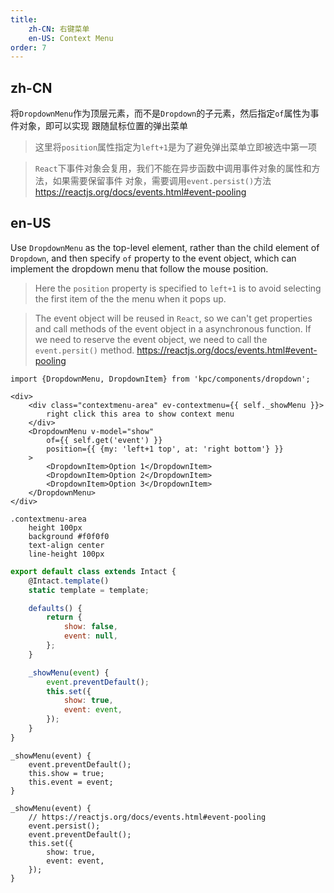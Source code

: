 ```yaml
---
title: 
    zh-CN: 右键菜单
    en-US: Context Menu
order: 7
---
```


## zh-CN

将`DropdownMenu`作为顶层元素，而不是`Dropdown`的子元素，然后指定`of`属性为事件对象，即可以实现
跟随鼠标位置的弹出菜单

> 这里将`position`属性指定为`left+1`是为了避免弹出菜单立即被选中第一项

> `React`下事件对象会复用，我们不能在异步函数中调用事件对象的属性和方法，如果需要保留事件
> 对象，需要调用`event.persist()`方法 https://reactjs.org/docs/events.html#event-pooling

## en-US

Use `DropdownMenu` as the top-level element, rather than the child element of `Dropdown`, and then 
specify `of` property to the event object, which can implement the dropdown menu that follow the 
mouse position.

> Here the `position` property is specified to `left+1` is to avoid selecting the first item of the 
> the menu when it pops up.

> The event object will be reused in `React`, so we can't get properties and call methods of the event 
> object in a asynchronous function. If we need to reserve the event object, we need to call the 
> `event.persit()` method. https://reactjs.org/docs/events.html#event-pooling

```vdt
import {DropdownMenu, DropdownItem} from 'kpc/components/dropdown';

<div>
    <div class="contextmenu-area" ev-contextmenu={{ self._showMenu }}>
        right click this area to show context menu
    </div>
    <DropdownMenu v-model="show" 
        of={{ self.get('event') }}
        position={{ {my: 'left+1 top', at: 'right bottom'} }}
    >
        <DropdownItem>Option 1</DropdownItem>
        <DropdownItem>Option 2</DropdownItem>
        <DropdownItem>Option 3</DropdownItem>
    </DropdownMenu>
</div>
```

```styl
.contextmenu-area
    height 100px
    background #f0f0f0
    text-align center
    line-height 100px
```

```js
export default class extends Intact {
    @Intact.template()
    static template = template;

    defaults() {
        return { 
            show: false,
            event: null,
        };
    }

    _showMenu(event) {
        event.preventDefault();
        this.set({
            show: true,
            event: event,
        });
    }
}
```

```vue-methods
_showMenu(event) {
    event.preventDefault();
    this.show = true;
    this.event = event;
}
```

```react-methods
_showMenu(event) {
    // https://reactjs.org/docs/events.html#event-pooling
    event.persist();
    event.preventDefault();
    this.set({
        show: true,
        event: event,
    });
}
```
